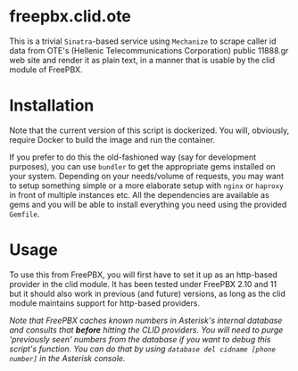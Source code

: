 freepbx.clid.ote
================

This is a trivial `Sinatra`-based service using `Mechanize` to scrape caller id data from OTE's (Hellenic Telecommunications Corporation) public 11888.gr web site and render it as plain text, in a manner that is usable by the clid module of FreePBX.

Installation
============

Note that the current version of this script is dockerized. You will, obviously, require Docker to build the image and run the container.

If you prefer to do this the old-fashioned way (say for development purposes), you can use `bundler` to get the appropriate gems installed on your system. Depending on your needs/volume of requests, you may want to setup something simple or a more elaborate setup with `nginx` or `haproxy` in front of multiple instances etc. All the dependencies are available as gems and you will be able to install everything you need using the provided `Gemfile`.

Usage
=====

To use this from FreePBX, you will first have to set it up as an http-based provider in the clid module. It has been tested under FreePBX 2.10 and 11 but it should also work in previous (and future) versions, as long as the clid module maintains support for http-based providers.

_Note that FreePBX caches known numbers in Asterisk's internal database and consults that **before** hitting the CLID providers. You will need to purge 'previously seen' numbers from the database if you want to debug this script's function. You can do that by using `database del cidname [phone number]` in the Asterisk console._
